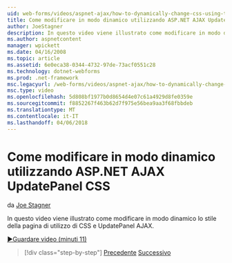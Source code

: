 ```yaml
---
uid: web-forms/videos/aspnet-ajax/how-to-dynamically-change-css-using-the-aspnet-ajax-updatepanel
title: Come modificare in modo dinamico utilizzando ASP.NET AJAX UpdatePanel CSS | Documenti Microsoft
author: JoeStagner
description: In questo video viene illustrato come modificare in modo dinamico lo stile della pagina di utilizzo di CSS e UpdatePanel AJAX.
ms.author: aspnetcontent
manager: wpickett
ms.date: 04/16/2008
ms.topic: article
ms.assetid: 6e0eca38-0344-4732-97de-73acf0551c28
ms.technology: dotnet-webforms
ms.prod: .net-framework
msc.legacyurl: /web-forms/videos/aspnet-ajax/how-to-dynamically-change-css-using-the-aspnet-ajax-updatepanel
msc.type: video
ms.openlocfilehash: 5d808bf1977b0d8654d4e07c61a4929d8fe0359e
ms.sourcegitcommit: f8852267f463b62d7f975e56bea9aa3f68fbbdeb
ms.translationtype: MT
ms.contentlocale: it-IT
ms.lasthandoff: 04/06/2018
---
```

<a name="how-to-dynamically-change-css-using-the-aspnet-ajax-updatepanel"></a>Come modificare in modo dinamico utilizzando ASP.NET AJAX UpdatePanel CSS
====================
da [Joe Stagner](https://github.com/JoeStagner)

In questo video viene illustrato come modificare in modo dinamico lo stile della pagina di utilizzo di CSS e UpdatePanel AJAX.

[&#9654;Guardare video (minuti 11)](https://channel9.msdn.com/Blogs/ASP-NET-Site-Videos/how-to-dynamically-change-css-using-the-aspnet-ajax-updatepanel)

> [!div class="step-by-step"]
> [Precedente](basic-aspnet-authentication-in-an-ajax-enabled-application.md)
> [Successivo](how-to-dynamically-add-controls-to-a-web-page.md)
